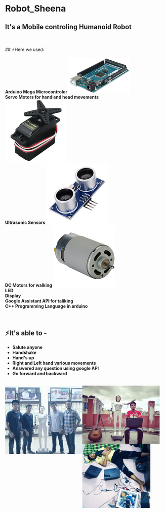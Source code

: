 # Robot_Sheena


## **It's a Mobile controling Humanoid Robot**
<br />
<br />
## ⚡Here we used:

**Arduino Mega Microcontroler** 
<img  width="200" src="pic/arduino.png" />
<br/>
**Servo Motors for hand and head movements**
<img  width="200" src="pic/servo.jpg" />
<br/>
**Ultrasonic Sensors**
<img  width="200" src="pic/ultrasonic.jpg" />
<br/>
**DC Motors for walking**
<img  width="200" src="pic/dcmotor.jpg" />
<br/>
**LED**
<br/>
**Display**
<br/>
**Google Assistant API for taliking**
<br/>
**C++ Programming Language in arduino**
<br/>
<br/>
<br/>

## ⚡It's able to - 
* **Salute anyone**
* **Handshake** 
* **Hand's up**
* **Right and Left hand various movements**
* **Answered any question using google API**
* **Go forward and backward**


<br/>
<img align="left" width="250" src="pic/all.JPG" />

<img align="left" width="250" src="pic/me.jpg" />

<img align="left" width="220" src="pic/sleep.JPG" />
<br/>
<br/>
